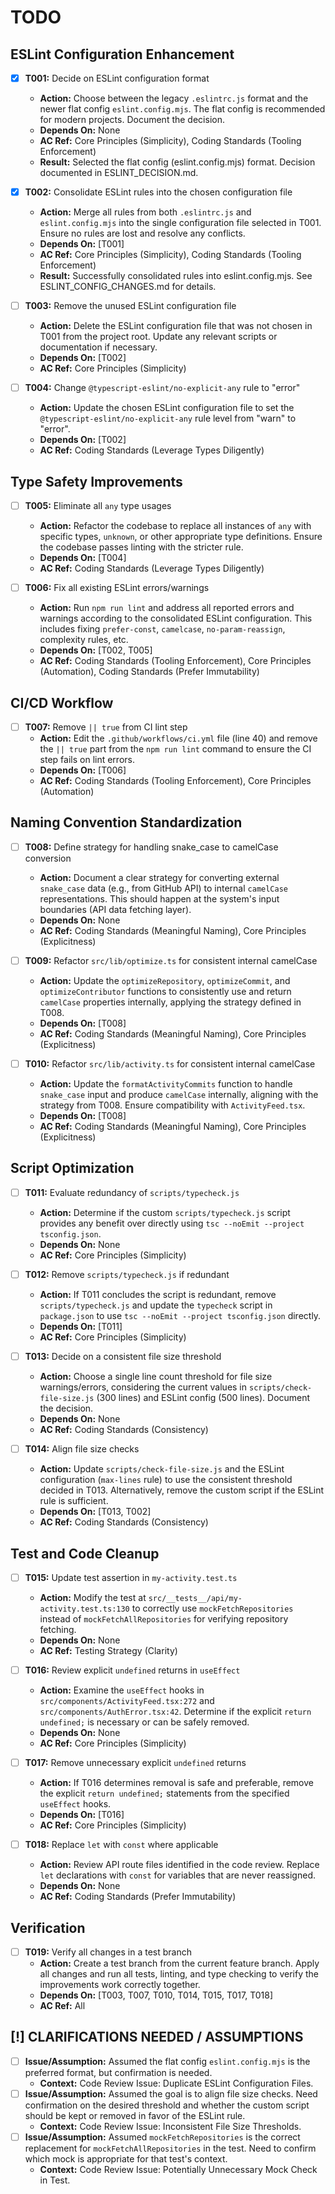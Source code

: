 # TODO

## ESLint Configuration Enhancement

- [x] **T001:** Decide on ESLint configuration format

  - **Action:** Choose between the legacy `.eslintrc.js` format and the newer flat config `eslint.config.mjs`. The flat config is recommended for modern projects. Document the decision.
  - **Depends On:** None
  - **AC Ref:** Core Principles (Simplicity), Coding Standards (Tooling Enforcement)
  - **Result:** Selected the flat config (eslint.config.mjs) format. Decision documented in ESLINT_DECISION.md.

- [x] **T002:** Consolidate ESLint rules into the chosen configuration file

  - **Action:** Merge all rules from both `.eslintrc.js` and `eslint.config.mjs` into the single configuration file selected in T001. Ensure no rules are lost and resolve any conflicts.
  - **Depends On:** [T001]
  - **AC Ref:** Core Principles (Simplicity), Coding Standards (Tooling Enforcement)
  - **Result:** Successfully consolidated rules into eslint.config.mjs. See ESLINT_CONFIG_CHANGES.md for details.

- [ ] **T003:** Remove the unused ESLint configuration file

  - **Action:** Delete the ESLint configuration file that was not chosen in T001 from the project root. Update any relevant scripts or documentation if necessary.
  - **Depends On:** [T002]
  - **AC Ref:** Core Principles (Simplicity)

- [ ] **T004:** Change `@typescript-eslint/no-explicit-any` rule to "error"
  - **Action:** Update the chosen ESLint configuration file to set the `@typescript-eslint/no-explicit-any` rule level from "warn" to "error".
  - **Depends On:** [T002]
  - **AC Ref:** Coding Standards (Leverage Types Diligently)

## Type Safety Improvements

- [ ] **T005:** Eliminate all `any` type usages

  - **Action:** Refactor the codebase to replace all instances of `any` with specific types, `unknown`, or other appropriate type definitions. Ensure the codebase passes linting with the stricter rule.
  - **Depends On:** [T004]
  - **AC Ref:** Coding Standards (Leverage Types Diligently)

- [ ] **T006:** Fix all existing ESLint errors/warnings
  - **Action:** Run `npm run lint` and address all reported errors and warnings according to the consolidated ESLint configuration. This includes fixing `prefer-const`, `camelcase`, `no-param-reassign`, complexity rules, etc.
  - **Depends On:** [T002, T005]
  - **AC Ref:** Coding Standards (Tooling Enforcement), Core Principles (Automation), Coding Standards (Prefer Immutability)

## CI/CD Workflow

- [ ] **T007:** Remove `|| true` from CI lint step
  - **Action:** Edit the `.github/workflows/ci.yml` file (line 40) and remove the `|| true` part from the `npm run lint` command to ensure the CI step fails on lint errors.
  - **Depends On:** [T006]
  - **AC Ref:** Coding Standards (Tooling Enforcement), Core Principles (Automation)

## Naming Convention Standardization

- [ ] **T008:** Define strategy for handling snake_case to camelCase conversion

  - **Action:** Document a clear strategy for converting external `snake_case` data (e.g., from GitHub API) to internal `camelCase` representations. This should happen at the system's input boundaries (API data fetching layer).
  - **Depends On:** None
  - **AC Ref:** Coding Standards (Meaningful Naming), Core Principles (Explicitness)

- [ ] **T009:** Refactor `src/lib/optimize.ts` for consistent internal camelCase

  - **Action:** Update the `optimizeRepository`, `optimizeCommit`, and `optimizeContributor` functions to consistently use and return `camelCase` properties internally, applying the strategy defined in T008.
  - **Depends On:** [T008]
  - **AC Ref:** Coding Standards (Meaningful Naming), Core Principles (Explicitness)

- [ ] **T010:** Refactor `src/lib/activity.ts` for consistent internal camelCase
  - **Action:** Update the `formatActivityCommits` function to handle `snake_case` input and produce `camelCase` internally, aligning with the strategy from T008. Ensure compatibility with `ActivityFeed.tsx`.
  - **Depends On:** [T008]
  - **AC Ref:** Coding Standards (Meaningful Naming), Core Principles (Explicitness)

## Script Optimization

- [ ] **T011:** Evaluate redundancy of `scripts/typecheck.js`

  - **Action:** Determine if the custom `scripts/typecheck.js` script provides any benefit over directly using `tsc --noEmit --project tsconfig.json`.
  - **Depends On:** None
  - **AC Ref:** Core Principles (Simplicity)

- [ ] **T012:** Remove `scripts/typecheck.js` if redundant

  - **Action:** If T011 concludes the script is redundant, remove `scripts/typecheck.js` and update the `typecheck` script in `package.json` to use `tsc --noEmit --project tsconfig.json` directly.
  - **Depends On:** [T011]
  - **AC Ref:** Core Principles (Simplicity)

- [ ] **T013:** Decide on a consistent file size threshold

  - **Action:** Choose a single line count threshold for file size warnings/errors, considering the current values in `scripts/check-file-size.js` (300 lines) and ESLint config (500 lines). Document the decision.
  - **Depends On:** None
  - **AC Ref:** Coding Standards (Consistency)

- [ ] **T014:** Align file size checks
  - **Action:** Update `scripts/check-file-size.js` and the ESLint configuration (`max-lines` rule) to use the consistent threshold decided in T013. Alternatively, remove the custom script if the ESLint rule is sufficient.
  - **Depends On:** [T013, T002]
  - **AC Ref:** Coding Standards (Consistency)

## Test and Code Cleanup

- [ ] **T015:** Update test assertion in `my-activity.test.ts`

  - **Action:** Modify the test at `src/__tests__/api/my-activity.test.ts:130` to correctly use `mockFetchRepositories` instead of `mockFetchAllRepositories` for verifying repository fetching.
  - **Depends On:** None
  - **AC Ref:** Testing Strategy (Clarity)

- [ ] **T016:** Review explicit `undefined` returns in `useEffect`

  - **Action:** Examine the `useEffect` hooks in `src/components/ActivityFeed.tsx:272` and `src/components/AuthError.tsx:42`. Determine if the explicit `return undefined;` is necessary or can be safely removed.
  - **Depends On:** None
  - **AC Ref:** Core Principles (Simplicity)

- [ ] **T017:** Remove unnecessary explicit `undefined` returns

  - **Action:** If T016 determines removal is safe and preferable, remove the explicit `return undefined;` statements from the specified `useEffect` hooks.
  - **Depends On:** [T016]
  - **AC Ref:** Core Principles (Simplicity)

- [ ] **T018:** Replace `let` with `const` where applicable
  - **Action:** Review API route files identified in the code review. Replace `let` declarations with `const` for variables that are never reassigned.
  - **Depends On:** None
  - **AC Ref:** Coding Standards (Prefer Immutability)

## Verification

- [ ] **T019:** Verify all changes in a test branch
  - **Action:** Create a test branch from the current feature branch. Apply all changes and run all tests, linting, and type checking to verify the improvements work correctly together.
  - **Depends On:** [T003, T007, T010, T014, T015, T017, T018]
  - **AC Ref:** All

## [!] CLARIFICATIONS NEEDED / ASSUMPTIONS

- [ ] **Issue/Assumption:** Assumed the flat config `eslint.config.mjs` is the preferred format, but confirmation is needed.
  - **Context:** Code Review Issue: Duplicate ESLint Configuration Files.
- [ ] **Issue/Assumption:** Assumed the goal is to align file size checks. Need confirmation on the desired threshold and whether the custom script should be kept or removed in favor of the ESLint rule.
  - **Context:** Code Review Issue: Inconsistent File Size Thresholds.
- [ ] **Issue/Assumption:** Assumed `mockFetchRepositories` is the correct replacement for `mockFetchAllRepositories` in the test. Need to confirm which mock is appropriate for that test's context.
  - **Context:** Code Review Issue: Potentially Unnecessary Mock Check in Test.

